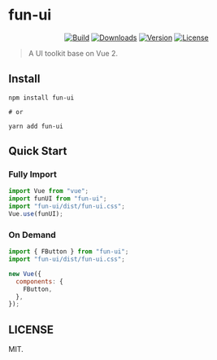 # fun-ui

<p align="center">
  <a href="https://www.npmjs.com/package/fun-ui"><img src="https://img.shields.io/travis/com/hehe1111/fun-ui.svg" alt="Build"></a>
  <a href="https://www.npmjs.com/package/fun-ui"><img src="https://img.shields.io/npm/dm/fun-ui.svg" alt="Downloads"></a>
  <a href="https://www.npmjs.com/package/fun-ui"><img src="https://img.shields.io/npm/v/fun-ui.svg" alt="Version"></a>
  <a href="https://www.npmjs.com/package/fun-ui"><img src="https://img.shields.io/github/license/hehe1111/fun-ui.svg" alt="License"></a>
</p>

> A UI toolkit base on Vue 2.

## Install

```shell
npm install fun-ui

# or

yarn add fun-ui
```

## Quick Start

### Fully Import

```js
import Vue from "vue";
import funUI from "fun-ui";
import "fun-ui/dist/fun-ui.css";
Vue.use(funUI);
```

### On Demand

```js
import { FButton } from "fun-ui";
import "fun-ui/dist/fun-ui.css";

new Vue({
  components: {
    FButton,
  },
});
```

## LICENSE

MIT.
